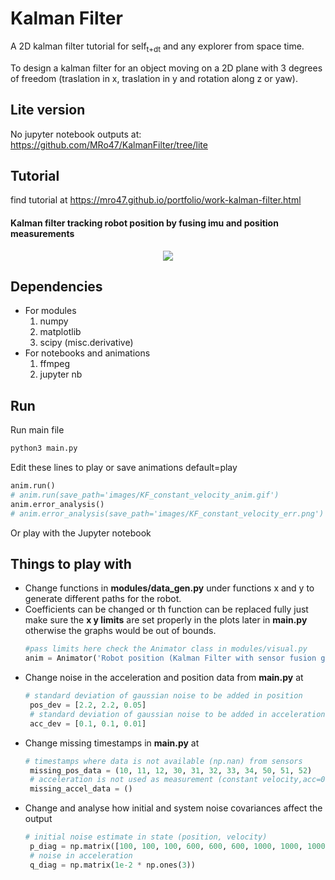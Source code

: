 # Kalman Filter


A 2D kalman filter tutorial for self<sub>t+dt</sub> and any explorer from space time.

To design a kalman filter for an object moving on a 2D plane with 3 degrees of freedom (traslation in x, traslation in y and rotation along z or yaw).

## Lite version
No jupyter notebook outputs at: https://github.com/MRo47/KalmanFilter/tree/lite

## Tutorial

find tutorial at https://mro47.github.io/portfolio/work-kalman-filter.html

#### Kalman filter tracking robot position by fusing imu and position measurements
<center>
<img src="images/KF_fusion_anim.gif"/>
</center>

## Dependencies
* For modules
   1. numpy
   2. matplotlib
   3. scipy (misc.derivative)
* For notebooks and animations
   1. ffmpeg
   2. jupyter nb

## Run

Run main file
```bash
python3 main.py
```
Edit these lines to play or save animations default=play
```python
anim.run()
# anim.run(save_path='images/KF_constant_velocity_anim.gif')
anim.error_analysis()
# anim.error_analysis(save_path='images/KF_constant_velocity_err.png')
```

Or play with the Jupyter notebook

## Things to play with

* Change functions in **modules/data_gen.py** under functions x and y to generate different paths for the robot.
* Coefficients can be changed or th function can be replaced fully just make sure the **x y limits** are set properly in the plots later in **main.py** otherwise the graphs would be out of bounds.
  ```python
  #pass limits here check the Animator class in modules/visual.py
  anim = Animator('Robot position (Kalman Filter with sensor fusion gps + imu)', plt, total_iters, animation_interval_ms,ideal_data_f, noisy_data_f, kf, Animator.FilterType.SF,start_time=time_lims[0])
  ```
* Change noise in the acceleration and position data from **main.py** at 
  ```python
  # standard deviation of gaussian noise to be added in position
   pos_dev = [2.2, 2.2, 0.05]
   # standard deviation of gaussian noise to be added in acceleration
   acc_dev = [0.1, 0.1, 0.01]
  ```
* Change missing timestamps in **main.py** at 
  ```python
  # timestamps where data is not available (np.nan) from sensors
   missing_pos_data = (10, 11, 12, 30, 31, 32, 33, 34, 50, 51, 52)
   # acceleration is not used as measurement (constant velocity,acc=0)
   missing_accel_data = ()
  ```
* Change and analyse how initial and system noise covariances affect the output
  ```python
  # initial noise estimate in state (position, velocity)
   p_diag = np.matrix([100, 100, 100, 600, 600, 600, 1000, 1000, 1000])
   # noise in acceleration
   q_diag = np.matrix(1e-2 * np.ones(3))
  ```
